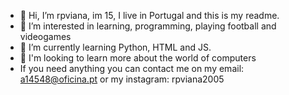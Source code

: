 - 👋 Hi, I’m rpviana, im 15, I live in Portugal and this is my readme.
- 👀 I’m interested in learning, programming, playing football and videogames
- 🌱 I’m currently learning Python, HTML and JS.
- 💞️ I'm looking to learn more about the world of computers
- If you need anything you can contact me on my email: a14548@oficina.pt or my instagram: rpviana2005

<!---
rpviana/rpviana is a ✨ special ✨ repository because its `README.md` (this file) appears on your GitHub profile.
You can click the Preview link to take a look at your changes.
--->
